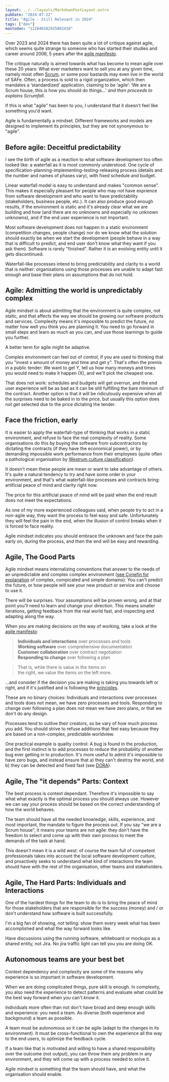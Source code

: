 ```yaml
---
layout: ../../layouts/MarkdownPostLayout.astro
pubDate: "2024-07-22"
title: "Agile - Still Relevant in 2024"
tags: ["dev"]
mastodon: "112840282925802410"
---
```

Over 2023 and 2024 there has been quite a lot of critique against agile, which seems quite strange to someone who has started their studies and career around 2006, 5 years after the [agile manifesto](https://agilemanifesto.org).

The critique naturally is aimed towards what has become to mean agile over these 20 years: What ever marketers want to sell you at any given time, namely most often [Scrum](https://ronjeffries.com/articles/016-09ff/defense/), or some poor bastards may even live in the world of SAFe. Often, a process is sold to a rigid organization, which then mandates a ‘standardized’ application, claiming to be ‘agile’: ‘We are a Scrum house, this is how you should do things...' _and then proceeds to explains Scrumfall_.

If this is what "agile" has been to you, I understand that it doesn't feel like something you'd want.

Agile is fundamentally a mindset. Different frameworks and models are designed to implement its principles, but they are not synonymous to "agile".

## Before agile: Deceitful predictability

I see the birth of agile as a reaction to what software development too often looked like: a waterfall as it is most commonly understood. One cycle of specification-planning-implementing-testing-releasing process (details and the number and names of phases vary), with fixed schedule and budget.

Linear waterfall model is easy to understand and makes "common sense". This makes it especially pleasant for people who may not have exprience from software development and who want to have predictability (stakeholders, business people, etc.). It can also produce good enough results, if the environment is static and it's already clear what we are building and how (and there are no unknowns and especially no unknown unknowns), and if the end user experience is not important.

Most software development does not happen in a static environment (competition changes, people change) nor do we know what the solution should exactly be when we start the development (people behave in a way that is difficult to predict, and end user don't know what they want if you ask them). Software is rarely "finished". Rather it is an evolving entity until it gets discontinued.

Waterfall-like processes intend to bring predictability and clarity to a world that is neither: organisations using those processes are unable to adapt fast enough and base their plans on assumptions that do not hold.

## Agile: Admitting the world is unpredictably complex

Agile mindset is about admitting that the environment is quite complex, not static, and that affects the way we should be growing our software products and services. Complexity means it's impossible to predict the future, no matter how well you think you are planning it. You need to go forward in small steps and learn as much as you can, and use those learnings to guide you further.

A better term for agile might be adaptive.

Complex environment can feel out of control, if you are used to thinking that you "invest x amount of money and time and get y". That's often the premis in a public tender: We want to get Y, tell us how many moneys and times you would need to make it happen (X), and we'll pick the cheapest one.

That does not work: schedules and budgets will get overrun, and the end user experience will be as bad as it can be still fulfilling the bare minimum of the contract. Another option is that it will be ridiculously expensive when all the surprises need to be baked in to the price, but usually this option does not get selected due to the price dictating the tender.

## Face the friction, early

It is easier to apply the waterfall-type of thinking that works in a static environment, and refuse to face the real complexity of reality. Some organisations do this by buying the software from subcontractors by dictating the contracts (if they have the economical power), or by demanding impossible work performance from their employees (quite often a pathological organisation by [Westrum culture classification](https://dora.dev/capabilities/generative-organizational-culture/)).

It doesn't mean these people are mean or want to take advantage of others. It's quite a natural tendency to try and have some order in your environment, and that's what waterfall-like processes and contracts bring: artificial peace of mind and clarity right now. 

The price for this artificial peace of mind will be paid when the end result does not meet the expectations.

As one of my more experienced colleagues said, when people try to act in a non-agile way, they want the process to feel easy and safe. Unfortunately they will feel the pain in the end, when the illusion of control breaks when it is forced to face reality.

Agile mindset indicates you should embrace the unknown and face the pain early on, during the process, and then the end will be easy and rewarding.

## Agile, The Good Parts

Agile mindset means internalizing conventions that answer to the needs of an unpredictable and complex complex environment ([see Cynefin for explanation](https://en.wikipedia.org/wiki/Cynefin_framework) of complex, compicated and simple domains): You can't predict the future, or how people will see your new product or service and choose to use it. 

There will be surprises. Your assumptions will be proven wrong, and at that point you'll need to learn and change your direction. This means smaller iterations, getting feedback from the real world fast, and inspecting and adapting along the way.

When you are making decisions on the way of working, take a look at the [agile manifesto](https://agilemanifesto.org):

> **Individuals and interactions** over processes and tools  
> **Working software** over comprehensive documentation  
> **Customer collaboration** over contract negotiation  
> **Responding to change** over following a plan  

> That is, while there is value in the items on  
> the right, we value the items on the left more.

...and consider if the decision you are making is taking you towards left or right, and if it's justified and is following the [principles](https://agilemanifesto.org/principles.html). 

These are no binary choices: Individuals and interactions over processes and tools does not mean, we have zero processes and tools. Responding to change over following a plan does not mean we have zero plans, or that we don't do any design.

Processes tend to outlive their creators, so be vary of how much process you add. You should strive to refuse additions that feel easy because they are based on a non-complex, predictable worldview. 

One practical example is quality control: A bug is found in the production, and the first instinct is to add processes to reduce the probability of another bug ever getting in to production. It's more useful to admit it's impossible to have zero bugs, and instead ensure that a) they can't destroy the world, and b) they can be detected and fixed fast (see [DORA](https://dora.dev/quickcheck/)).

## Agile, The "it depends" Parts: Context

The best process is context dependant. Therefore it's impossible to say what what exactly is the optimal process you should always use. However we can say your process should be based on the correct understanding of how the world behaves.

The team should have all the needed knowledge, skills, experience, and most important, the mandate to figure the process out. If you say "we are a Scrum house", it means your teams are not agile: they don't have the freedom to select and come up with their own process to meet the demands of the task at hand.

This doesn't mean it is a wild west: of course the team full of competent professionals takes into account the local software development culture, and proactively seeks to understand what kind of interactions the team should have with the rest of the organisation, other teams and stakeholders.

## Agile, The Hard Parts: Individuals and Interactions

One of the hardest things for the team to do is to bring the peace of mind for those stakeholders that are responsible for the success (money) and / or don't understand how software is built successfully. 

I'm a big fan of showing, not telling: show them every week what has been accomplished and what the way forward looks like. 

Have discussions using the running software, whiteboard or mockups as a shared entity, not Jira. No jira traffic light can tell you you are doing OK.

## Autonomous teams are your best bet

Context dependency and complexity are some of the reasons why experience is so important in software development. 

When we are doing complicated things, pure skill is enough. In complexity, you also need the experience to detect patterns and evaluate what could be the best way forward when you can't *know* it. 

Individuals more often than not don't have broad and deep enough skills and experience: you need a team. As diverse (both experience and background) a team as possible.

A team must be autonomous so it can be agile (adapt to the changes in its environment). It must be cross-functional to own the experience all the way to the end users, to optimize the feedback cycle.

If a team like that is motivated and willing to have a shared responsibility over the outcome (not output), you can throw them any problem in any environment, and they will come up with a process needed to solve it.

Agile mindset is something that the team should have, and what the organisation should enable.